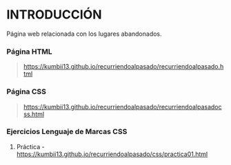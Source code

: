 # INTRODUCCIÓN

Página web relacionada con los lugares abandonados.

### Página HTML
> https://kumbii13.github.io/recurriendoalpasado/recurriendoalpasado.html

### Página CSS
> https://kumbii13.github.io/recurriendoalpasado/recurriendoalpasadocss.html

### Ejercicios Lenguaje de Marcas CSS
1. Práctica - https://kumbii13.github.io/recurriendoalpasado/css/practica01.html

